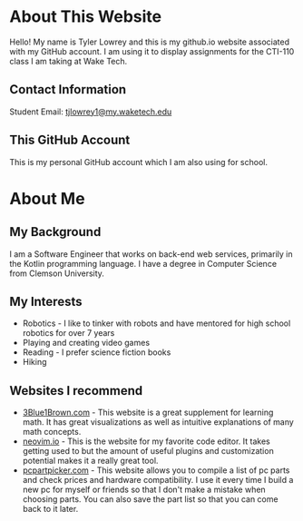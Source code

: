 # About This Website
Hello! My name is Tyler Lowrey and this is my github.io website associated with my GitHub account. I am using it to display assignments for the CTI-110 class I am taking at Wake Tech.

## Contact Information
Student Email: tjlowrey1@my.waketech.edu

## This GitHub Account
This is my personal GitHub account which I am also using for school.


# About Me

## My Background
I am a Software Engineer that works on back-end web services, primarily in the Kotlin programming language. I have a degree in Computer Science from Clemson University.

## My Interests 
- Robotics - I like to tinker with robots and have mentored for high school robotics for over 7 years 
- Playing and creating video games
- Reading - I prefer science fiction books
- Hiking

## Websites I recommend
- [3Blue1Brown.com](https://www.3blue1brown.com) - This website is a great supplement for learning math. It has great visualizations as well as intuitive explanations of many math concepts. 
- [neovim.io](https://neovim.io) - This is the website for my favorite code editor. It takes getting used to but the amount of useful plugins and customization potential makes it a really great tool.
- [pcpartpicker.com](https://pcpartpicker.com) - This website allows you to compile a list of pc parts and check prices and hardware compatibility. I use it every time I build a new pc for myself or friends so that I don't make a mistake when choosing parts. You can also save the part list so that you can come back to it later.

